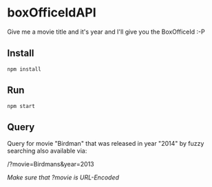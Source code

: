 # boxOfficeIdAPI
Give me a movie title and it's year and I'll give you the BoxOfficeId :-P

## Install

```
npm install
```

## Run

```
npm start
```

## Query

Query for movie "Birdman" that was released in year "2014" by fuzzy searching also available via:

/?movie=Birdmans&year=2013

*Make sure that ?movie is URL-Encoded*